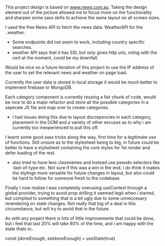 This project design is based on www.news.com.au, Taking the design element out of the picture allowed me to focus more on the functionality and sharpen some sass skills to achieve the same layout on all screen sizes.

I used the free News API to fetch the news data. WeatherAPI for the ..weather.
- Some endpoints did not seem to work, including country specific searches.
- weather API says that it has SSL but only gives http urls, roling with the cert at the moment, could be my downfall.

Would be nice on a future iteration of this project to use the IP address of the user to set the relevant news and weather on page load.

Currently the user data is stored in local storage it would be much better to implement firebase or MongoDB.

Each category component is currently reusing a fair chunk of code, would be nice to do a major refactor and store all the possible categories in a seperate JS file and map over to create categories.
- I had issues doing this due to layout discrepencies in each category, placement in the DOM and a variety of other excuses as to why i am currently too inexperienced to pull this off.

I learnt some good sass tricks along the way, first time for a legitimate use of functions. Still unsure as to the stylesheet being to big, in future could be better to have a stylesheet containing the core styles for 1st render and defer loading of the rest.
- also tried to have less classnames and instead use pseudo selectors like :last-of-type etc. Not sure if this was a win in the end, I do think it makes the stylings more versatile for future changes in layout, but also could be hard to follow for someone fresh to the codebase.

Finally I now realise I was completely overusing useContext through a global provider, trying to avoid prop drilling it seemed legit when i started, but compiled to something that is a bit ugly due to some unneccesary rerendering on state changes. Not really that big of a deal in this circumstance, but will try to avoid that in the future.

As with any project there is lots of little improvements that could be done, but i feel that last 20% will take 80% of the time, and i am happy with the state thats in.. 

const [doneEnough, setdoneEnough] = useState(true)